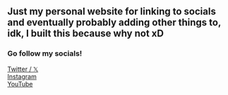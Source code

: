 ## Just my personal website for linking to socials and eventually probably adding other things to, idk, I built this because why not xD


### Go follow my socials!
<a href="https://twitter.com/AriasACutie">Twitter / 𝕏</a> <br>
<a href="https://instagram.com/AriaBlah">Instagram</a> <br>
<a href="https://www.youtube.com/@ariasacutieontwitch">YouTube</a> <br>
